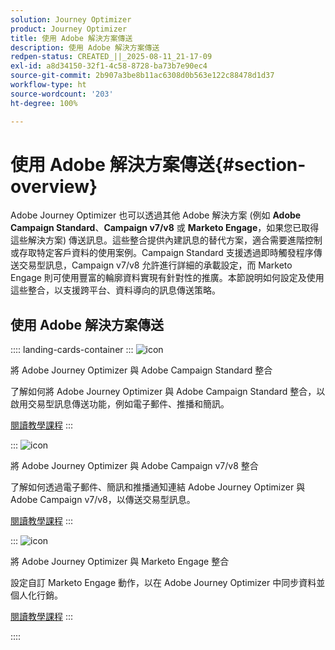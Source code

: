 ```yaml
---
solution: Journey Optimizer
product: Journey Optimizer
title: 使用 Adobe 解決方案傳送
description: 使用 Adobe 解決方案傳送
redpen-status: CREATED_||_2025-08-11_21-17-09
exl-id: a8d34150-32f1-4c58-8728-ba73b7e90ec4
source-git-commit: 2b907a3be8b11ac6308d0b563e122c88478d1d37
workflow-type: ht
source-wordcount: '203'
ht-degree: 100%

---
```


# 使用 Adobe 解決方案傳送{#section-overview}

Adobe Journey Optimizer 也可以透過其他 Adobe 解決方案 (例如 **Adobe Campaign Standard**、**Campaign v7/v8** 或 **Marketo Engage**，如果您已取得這些解決方案) 傳送訊息。這些整合提供內建訊息的替代方案，適合需要進階控制或存取特定客戶資料的使用案例。Campaign Standard 支援透過即時觸發程序傳送交易型訊息，Campaign v7/v8 允許進行詳細的承載設定，而 Marketo Engage 則可使用豐富的輪廓資料實現有針對性的推廣。本節說明如何設定及使用這些整合，以支援跨平台、資料導向的訊息傳送策略。

## 使用 Adobe 解決方案傳送

:::: landing-cards-container
:::
![icon](https://cdn.experienceleague.adobe.com/icons/puzzle-piece.svg?lang=zh-Hant)

將 Adobe Journey Optimizer 與 Adobe Campaign Standard 整合

了解如何將 Adobe Journey Optimizer 與 Adobe Campaign Standard 整合，以啟用交易型訊息傳送功能，例如電子郵件、推播和簡訊。

[閱讀教學課程](../using/action/acs-action.md)
:::

:::
![icon](https://cdn.experienceleague.adobe.com/icons/puzzle-piece.svg?lang=zh-Hant)

將 Adobe Journey Optimizer 與 Adobe Campaign v7/v8 整合

了解如何透過電子郵件、簡訊和推播通知連結 Adobe Journey Optimizer 與 Adobe Campaign v7/v8，以傳送交易型訊息。

[閱讀教學課程](../using/action/acc-action.md)
:::

:::
![icon](https://cdn.experienceleague.adobe.com/icons/puzzle-piece.svg?lang=zh-Hant)

將 Adobe Journey Optimizer 與 Marketo Engage 整合

設定自訂 Marketo Engage 動作，以在 Adobe Journey Optimizer 中同步資料並個人化行銷。

[閱讀教學課程](../using/action/marketo-engage.md)
:::

::::
